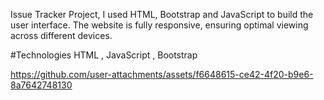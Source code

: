 Issue Tracker Project, I used HTML, Bootstrap and JavaScript to build the user interface. 
The website is fully responsive, ensuring optimal viewing across different devices.

#Technologies HTML , JavaScript , Bootstrap



https://github.com/user-attachments/assets/f6648615-ce42-4f20-b9e6-8a7642748130

